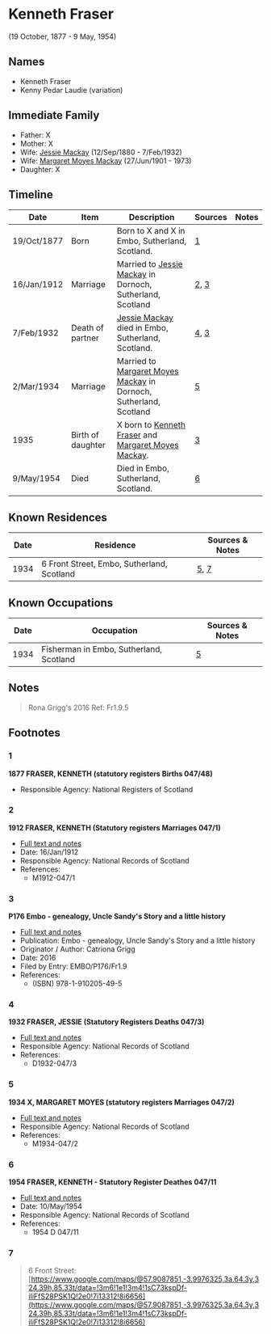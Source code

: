﻿---
layout: person
subject_key: i91376191
permalink: /people/i91376191
---

# Kenneth Fraser
(19 October, 1877 - 9 May, 1954)

## Names

* Kenneth Fraser
* Kenny Pedar Laudie (variation)

## Immediate Family

* Father: X
* Mother: X
* Wife: [Jessie Mackay](./@32677248@-jessie-mackay-b1880-9-12-d1932-2-7.md) (12/Sep/1880 - 7/Feb/1932)
* Wife: [Margaret Moyes Mackay](./@178005@-margaret-moyes-mackay-b1901-6-27-d1973.md) (27/Jun/1901 - 1973)
* Daughter: X

## Timeline

Date | Item | Description | Sources | Notes
---|---|---|---|---
19/Oct/1877 | Born | Born to X and X in Embo, Sutherland, Scotland. | [1](#1) | 
16/Jan/1912 | Marriage | Married to [Jessie Mackay](./@32677248@-jessie-mackay-b1880-9-12-d1932-2-7.md) in Dornoch, Sutherland, Scotland | [2](#2), [3](#3) | 
7/Feb/1932 | Death of partner | [Jessie Mackay](./@32677248@-jessie-mackay-b1880-9-12-d1932-2-7.md) died in Embo, Sutherland, Scotland. | [4](#4), [3](#3) | 
2/Mar/1934 | Marriage | Married to [Margaret Moyes Mackay](./@178005@-margaret-moyes-mackay-b1901-6-27-d1973.md) in Dornoch, Sutherland, Scotland | [5](#5) | 
1935 | Birth of daughter | X born to [Kenneth Fraser](./@91376191@-kenneth-fraser-b1877-10-19-d1954-5-9.md) and [Margaret Moyes Mackay](./@178005@-margaret-moyes-mackay-b1901-6-27-d1973.md). | [3](#3) | 
9/May/1954 | Died | Died in Embo, Sutherland, Scotland. | [6](#6) | 

## Known Residences

Date | Residence | Sources & Notes
---|---|---
1934 | 6 Front Street, Embo, Sutherland, Scotland | [5](#5), [7](#7)

## Known Occupations

Date | Occupation | Sources & Notes
---|---|---
1934 | Fisherman in Embo, Sutherland, Scotland | [5](#5)

## Notes

> Rona Grigg's 2016 Ref: Fr1.9.5
>


## Footnotes

### 1

**1877 FRASER, KENNETH (statutory registers Births 047/48)**

* Responsible Agency: National Registers of Scotland

### 2

**1912 FRASER, KENNETH (Statutory registers Marriages 047/1)**

* [Full text and notes](../sources/@36614354@-1912-fraser,-kenneth-statutory-registers-marriages-047-1-.md)
* Date: 16/Jan/1912
* Responsible Agency: National Records of Scotland
* References: 
  * M1912-047/1

### 3

**P176 Embo - genealogy, Uncle Sandy's Story and a little history**

* [Full text and notes](../sources/@93618561@-p176-embo-genealogy,-uncle-sandy's-story-and-a-little-history.md)
* Publication: Embo - genealogy, Uncle Sandy's Story and a little history
* Originator / Author: Catriona Grigg
* Date: 2016
* Filed by Entry: EMBO/P176/Fr1.9
* References: 
  * (ISBN) 978-1-910205-49-5

### 4

**1932 FRASER, JESSIE (Statutory Registers Deaths 047/3)**

* [Full text and notes](../sources/@43680368@-1932-fraser,-jessie-statutory-registers-deaths-047-3-.md)
* Responsible Agency: National Records of Scotland
* References: 
  * D1932-047/3

### 5

**1934 X, MARGARET MOYES (statutory registers Marriages 047/2)**

* [Full text and notes](../sources/@97432860@-1934-mackay,-margaret-moyes-statutory-registers-marriages-047-2-.md)
* Responsible Agency: National Records of Scotland
* References: 
  * M1934-047/2

### 6

**1954 FRASER, KENNETH - Statutory Register Deathes 047/11**

* [Full text and notes](../sources/@40830664@-1954-fraser,-kenneth-statutory-register-deathes-047-11.md)
* Date: 10/May/1954
* Responsible Agency: National Records of Scotland
* References: 
  * 1954 D 047/11

### 7

> 6 Front Street: [https://www.google.com/maps/@57.9087851,-3.9976325,3a,64.3y,324.39h,85.33t/data=!3m6!1e1!3m4!1sC73kspDf-iIiFfS28PSK1Q!2e0!7i13312!8i6656](https://www.google.com/maps/@57.9087851,-3.9976325,3a,64.3y,324.39h,85.33t/data=!3m6!1e1!3m4!1sC73kspDf-iIiFfS28PSK1Q!2e0!7i13312!8i6656)
>


